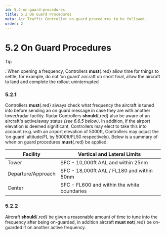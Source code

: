 ```yaml
---
id: 5.2-on-guard-procedures
title: 5.2 On Guard Procedures
meta: Air Traffic Controller on guard procedures to be followed.
order: 2
---
```


# 5.2 On Guard Procedures

 

Tip

: When opening a frequency, Controllers **must**{.red} allow time for things to settle; for example, do not ‘on guard’ aircraft on short final, allow the aircraft to land and complete the rollout uninterrupted

 

### 5.2.1    

Controllers **must**{.red} always check what frequency the aircraft is tuned into before sending an on guard message in case they are with another tower/radar facility. Radar Controllers **should**{.red} also be aware of an aircraft's active/away status *(see 6.6.5 below)*. In addition, if the airport elevation is deemed significant, Controllers may elect to take this into account (e.g. with an airport elevation of 5000ft, Controllers may adjust the ‘on guard’ altitude/FL by 5000ft/FL50 respectively). Below is a summary of when on guard procedures **must**{.red} be applied:



| Facility           | Vertical and Lateral Limits                 |
| ------------------ | ------------------------------------------- |
| Tower              | SFC - 10,000ft AAL and within 25nm          |
| Departure/Approach | SFC - 18,000ft AAL / FL180 and within 50nm  |
| Center             | SFC - FL600 and within the white boundaries |



### 5.2.2

Aircraft **should**{.red} be given a reasonable amount of time to tune into the frequency after being on-guarded, in addition aircraft **must not**{.red} be on-guarded if on another active frequency.

